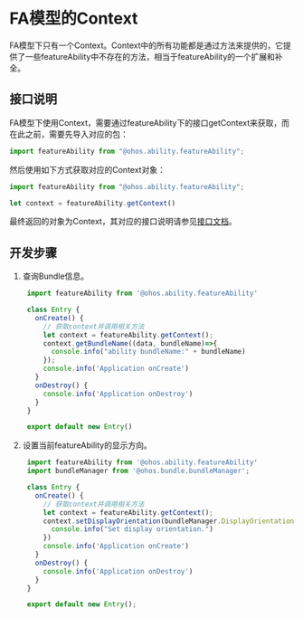 # FA模型的Context


FA模型下只有一个Context。Context中的所有功能都是通过方法来提供的，它提供了一些featureAbility中不存在的方法，相当于featureAbility的一个扩展和补全。


## 接口说明

FA模型下使用Context，需要通过featureAbility下的接口getContext来获取，而在此之前，需要先导入对应的包：


```ts
import featureAbility from "@ohos.ability.featureAbility";
```

然后使用如下方式获取对应的Context对象：


```ts
import featureAbility from "@ohos.ability.featureAbility";

let context = featureAbility.getContext()
```

最终返回的对象为Context，其对应的接口说明请参见[接口文档](../reference/apis/js-apis-inner-app-context.md)。


## 开发步骤

1. 查询Bundle信息。
   
   ```ts
    import featureAbility from '@ohos.ability.featureAbility'

    class Entry {
      onCreate() {
        // 获取context并调用相关方法
        let context = featureAbility.getContext();
        context.getBundleName((data, bundleName)=>{
          console.info("ability bundleName:" + bundleName)
        });
        console.info('Application onCreate')
      }
      onDestroy() {
        console.info('Application onDestroy')
      }
    }

    export default new Entry()
   ```

2. 设置当前featureAbility的显示方向。
   
   ```ts
    import featureAbility from '@ohos.ability.featureAbility'
    import bundleManager from '@ohos.bundle.bundleManager';

    class Entry {
      onCreate() {
        // 获取context并调用相关方法
        let context = featureAbility.getContext();
        context.setDisplayOrientation(bundleManager.DisplayOrientation.LANDSCAPE).then(() => {
          console.info("Set display orientation.")
        })
        console.info('Application onCreate')
      }
      onDestroy() {
        console.info('Application onDestroy')
      }
    }

    export default new Entry();
   ```
